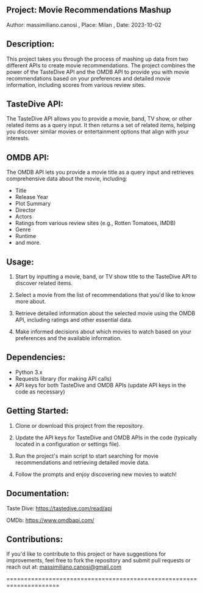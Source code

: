 Project: Movie Recommendations Mashup
-------------

Author: massimiliano.canosi
, Place: Milan
, Date: 2023-10-02

Description:
-------------
This project takes you through the process of mashing up data from two different APIs to create movie recommendations. The project combines the power of the TasteDive API and the OMDB API to provide you with movie recommendations based on your preferences and detailed movie information, including scores from various review sites.

TasteDive API:
--------------
The TasteDive API allows you to provide a movie, band, TV show, or other related items as a query input. It then returns a set of related items, helping you discover similar movies or entertainment options that align with your interests.

OMDB API:
---------
The OMDB API lets you provide a movie title as a query input and retrieves comprehensive data about the movie, including:

- Title
- Release Year
- Plot Summary
- Director
- Actors
- Ratings from various review sites (e.g., Rotten Tomatoes, IMDB)
- Genre
- Runtime
- and more.

Usage:
------
1. Start by inputting a movie, band, or TV show title to the TasteDive API to discover related items.

2. Select a movie from the list of recommendations that you'd like to know more about.

3. Retrieve detailed information about the selected movie using the OMDB API, including ratings and other essential data.

4. Make informed decisions about which movies to watch based on your preferences and the available information.

Dependencies:
-------------
- Python 3.x
- Requests library (for making API calls)
- API keys for both TasteDive and OMDB APIs (update API keys in the code as necessary)

Getting Started:
----------------
1. Clone or download this project from the repository.

2. Update the API keys for TasteDive and OMDB APIs in the code (typically located in a configuration or settings file).

3. Run the project's main script to start searching for movie recommendations and retrieving detailed movie data.

4. Follow the prompts and enjoy discovering new movies to watch!


Documentation:
----------------

Taste Dive: https://tastedive.com/read/api

OMDb: https://www.omdbapi.com/

Contributions:
--------------
If you'd like to contribute to this project or have suggestions for improvements, feel free to fork the repository and submit pull requests or reach out at: massimiliano.canosi@gmail.com

=====================================================================
